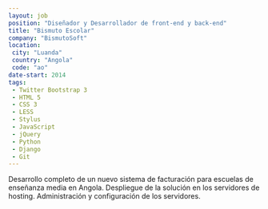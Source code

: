 ```yaml
---
layout: job
position: "Diseñador y Desarrollador de front-end y back-end"
title: "Bismuto Escolar"
company: "BismutoSoft"
location:
 city: "Luanda"
 country: "Angola"
 code: "ao"
date-start: 2014
tags:
 - Twitter Bootstrap 3
 - HTML 5
 - CSS 3
 - LESS
 - Stylus
 - JavaScript
 - jQuery
 - Python
 - Django
 - Git
---
```


Desarrollo completo de un nuevo sistema de facturación para escuelas de enseñanza media en Angola. Despliegue de la solución en los servidores de hosting. Administración y configuración de los servidores.